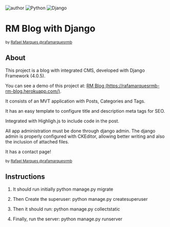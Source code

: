 
![author](https://img.shields.io/badge/author-rafamarquesrmb-red.svg) ![Python](https://img.shields.io/badge/Python-3.10.4-blue.svg) ![Django](https://img.shields.io/badge/Django-4.0.5-blue.svg)     


# RM Blog with Django

<sub>by [Rafael Marques @rafamarquesrmb](https://github.com/rafamarquesrmb)</sub>

## About


This project is a blog with integrated CMS, developed with Django Framework (4.0.5).

You can see a demo of this project at: [RM Blog (https://rafamarquesrmb-rm-blog.herokuapp.com/)](https://rafamarquesrmb-rm-blog.herokuapp.com/).

It consists of an MVT application with Posts, Categories and Tags.

It has an easy template to configure title and description meta tags for SEO.

Integrated with Highligh.js to include code in the post.

All app administration must be done through django admin. The django admin is properly configured with CKEditor, allowing better writing and also the inclusion of attached files.

It has a contact page!

<sub>by [Rafael Marques @rafamarquesrmb](https://github.com/rafamarquesrmb)</sub>

## Instructions
1. It should run initially
    python manage.py migrate
    
2. Then Create the superuser:
    python manage.py createsuperuser
3. Then it should run:
    python manage.py collectstatic 

4. Finally, run the server:
    python manage.py runserver